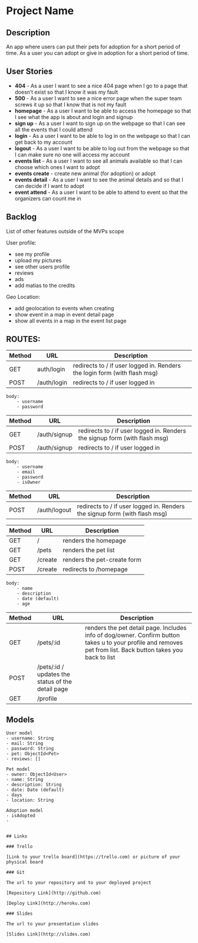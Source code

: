 # Project Name

## Description

An app where users can put their pets for adoption for a short period of time. As a user you can adopt or give in adoption for a short period of time.
 
## User Stories

- **404** - As a user I want to see a nice 404 page when I go to a page that doesn’t exist so that I know it was my fault 
- **500** - As a user I want to see a nice error page when the super team screws it up so that I know that is not my fault
- **homepage** - As a user I want to be able to access the homepage so that I see what the app is about and login and signup
- **sign up** - As a user I want to sign up on the webpage so that I can see all the events that I could attend
- **login** - As a user I want to be able to log in on the webpage so that I can get back to my account
- **logout** - As a user I want to be able to log out from the webpage so that I can make sure no one will access my account
- **events list** - As a user I want to see all animals available so that I can choose which ones I want to adopt
- **events create** - create new animal (for adoption) or adopt
- **events detail** - As a user I want to see the animal details and so that I can decide if I want to adopt
- **event attend** - As a user I want to be able to attend to event so that the organizers can count me in

## Backlog

List of other features outside of the MVPs scope

User profile:
- see my profile
- upload my pictures
- see other users profile
- reviews
- ads
- add matias to the credits

Geo Location:
- add geolocation to events when creating
- show event in a map in event detail page
- show all events in a map in the event list page



## ROUTES:

|Method|URL|Description|
|---|---|---|
GET | auth/login | redirects to / if user logged in. Renders the login form (with flash msg)
POST | /auth/login | redirects to / if user logged in

```
body:
    - username
    - password
```
|Method|URL|Description|
|---|---|---|
GET | /auth/signup| redirects to / if user logged in. Renders the signup form (with flash msg)
POST| /auth/signup| redirects to / if user logged in

```
body:
    - username
    - email
    - password
    - isOwner 
```
|Method|URL|Description|
|---|---|---|
POST | /auth/logout| redirects to / if user logged in. Renders the signup form (with flash msg)

|Method|URL|Description|
|---|---|---|
GET | /   |renders the homepage
GET | /pets | renders the pet list
GET | /create | renders the pet-create form
POST | /create | redirects to /homepage
```
body: 
    - name
    - description
    - date (default)
    - age
```
|Method|URL|Description|
|---|---|---|
GET | /pets/:id | renders the pet detail page. Includes info of dog/owner. Confirm button takes u to your profile and removes pet from list. Back button takes you back to list
POST | /pets/:id / updates the status of the detail page
GET | /profile | 


## Models

```
User model
- username: String
- mail: String
- password: String
- pet: ObjectId<Pet>
- reviews: []

```
```
Pet model
- owner: ObjectId<User>
- name: String
- description: String
- date: Date (default)
- days
- location: String
```
```
Adoption model
- isAdopted
- 

```
``` 

## Links

### Trello

[Link to your trello board](https://trello.com) or picture of your physical board

### Git

The url to your repository and to your deployed project

[Repository Link](http://github.com)

[Deploy Link](http://heroku.com)

### Slides

The url to your presentation slides

[Slides Link](http://slides.com)


